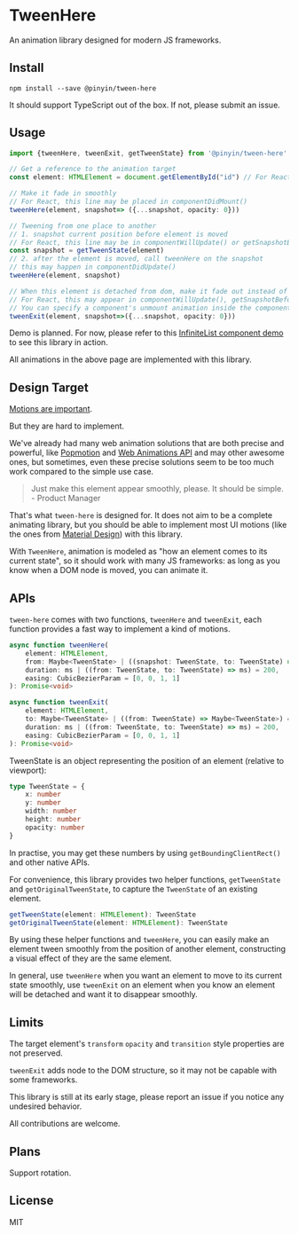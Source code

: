 # TweenHere

An animation library designed for modern JS frameworks.

## Install

`npm install --save @pinyin/tween-here`

It should support TypeScript out of the box. If not, please submit an issue.

## Usage

```typescript jsx
import {tweenHere, tweenExit, getTweenState} from '@pinyin/tween-here'

// Get a reference to the animation target 
const element: HTMLElement = document.getElementById("id") // For React, you may want to use refs to get a reference to DOM node

// Make it fade in smoothly
// For React, this line may be placed in componentDidMount()
tweenHere(element, snapshot=> ({...snapshot, opacity: 0}))

// Tweening from one place to another
// 1. snapshot current position before element is moved
// For React, this line may be in componentWillUpdate() or getSnapshotBeforeUpdate()
const snapshot = getTweenState(element)
// 2. after the element is moved, call tweenHere on the snapshot
// this may happen in componentDidUpdate()
tweenHere(element, snapshot)

// When this element is detached from dom, make it fade out instead of suddenly disappear.
// For React, this may appear in componentWillUpdate(), getSnapshotBeforeUpdate() or componentWillUnmount()
// You can specify a component's unmount animation inside the component itself.
tweenExit(element, snapshot=>({...snapshot, opacity: 0}))

```

Demo is planned. For now, please refer to this [InfiniteList component demo](http://pinyin.github.io/InfiniteMasonry/InfiniteMasonry.html) to see this library in action. 

All animations in the above page are implemented with this library.

## Design Target

[Motions are important](https://material.io/guidelines/motion/material-motion.html#material-motion-why-does-motion-matter).

But they are hard to implement.

We've already had many web animation solutions that are both precise and powerful, like [Popmotion](https://popmotion.io/) and [Web Animations API](https://developer.mozilla.org/en-US/docs/Web/API/Web_Animations_API) and may other awesome ones, but sometimes, even these precise solutions seem to be too much work compared to the simple use case.

> Just make this element appear smoothly, please. It should be simple. 
>                                       - Product Manager

That's what `tween-here` is designed for. It does not aim to be a complete animating library, but you should be able to implement most UI motions (like the ones from [Material Design](https://material.io/guidelines/motion/material-motion.html)) with this library.

With `TweenHere`, animation is modeled as "how an element comes to its current state", so it should work with many JS frameworks: as long as you know when a DOM node is moved, you can animate it. 

## APIs

`tween-here` comes with two functions, `tweenHere` and `tweenExit`, each function provides a fast way to implement a kind of motions. 

```typescript jsx
async function tweenHere(
    element: HTMLElement,
    from: Maybe<TweenState> | ((snapshot: TweenState, to: TweenState) => Maybe<TweenState>) = nothing,
    duration: ms | ((from: TweenState, to: TweenState) => ms) = 200,
    easing: CubicBezierParam = [0, 0, 1, 1]
): Promise<void> 

async function tweenExit(
    element: HTMLElement,
    to: Maybe<TweenState> | ((from: TweenState) => Maybe<TweenState>) = nothing,
    duration: ms | ((from: TweenState, to: TweenState) => ms) = 200,
    easing: CubicBezierParam = [0, 0, 1, 1]
): Promise<void> 
```

TweenState is an object representing the position of an element (relative to viewport):
```typescript jsx
type TweenState = {
    x: number
    y: number
    width: number
    height: number
    opacity: number
} 
```
In practise, you may get these numbers by using `getBoundingClientRect()` and other native APIs. 

For convenience, this library provides two helper functions, `getTweenState` and `getOriginalTweenState`, to capture the `TweenState` of an existing element. 

```typescript jsx
getTweenState(element: HTMLElement): TweenState
getOriginalTweenState(element: HTMLElement): TweenState
```

By using these helper functions and `tweenHere`, you can easily make an element tween smoothly from the position of another element, constructing a visual effect of they are the same element.

In general, use `tweenHere` when you want an element to move to its current state smoothly, use `tweenExit` on an element when you know an element will be detached and want it to disappear smoothly.

## Limits

The target element's `transform` `opacity` and `transition` style properties are not preserved.

`tweenExit` adds node to the DOM structure, so it may not be capable with some frameworks. 

This library is still at its early stage, please report an issue if you notice any undesired behavior.

All contributions are welcome.

## Plans

Support rotation.

## License

MIT


